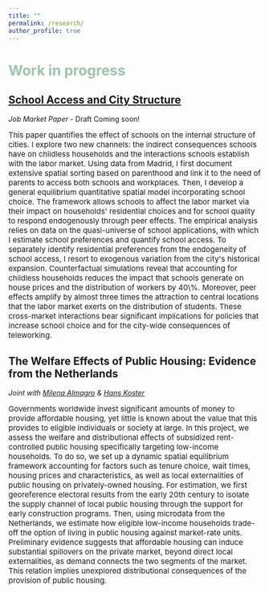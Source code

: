 ```yaml
---
title: ""
permalink: /research/
author_profile: true
---
```


# <span style="color:#9EC5AB"> Work in progress </span>

## <a href="https://giorgiopietrabissa.github.io/files/school_sorting.pdf" target="_blank">School Access and City Structure</a>
*Job Market Paper* - Draft Coming soon!

<span style="font-size:15px">
    This paper quantifies the effect of schools on the internal structure of cities. I explore two new channels: the indirect consequences schools have on childless households and the interactions schools establish with the labor market. Using data from Madrid, I first document extensive spatial sorting based on parenthood and link it to the need of parents to access both schools and workplaces. Then, I develop a general equilibrium quantitative spatial model incorporating school choice. The framework allows schools to affect the labor market via their impact on households' residential choices and for school quality to respond endogenously through peer effects. The empirical analysis relies on data on the quasi-universe of school applications, with which I estimate school preferences and quantify school access. To separately identify residential preferences from the endogeneity of school access, I resort to exogenous variation from the city's historical expansion. Counterfactual simulations reveal that accounting for childless households reduces the impact that schools generate on house prices and the distribution of workers by 40\%. Moreover, peer effects amplify by almost three times the attraction to central locations that the labor market exerts on the distribution of students. These cross-market interactions bear significant implications for policies that increase school choice and for the city-wide consequences of teleworking.
</span>

## The Welfare Effects of Public Housing: Evidence from the Netherlands
*Joint with <a href="https://www.milena-almagro.com/" target="_blank">Milena Almagro</a> & <a href="https://www.urbaneconomics.nl/" target="_blank">Hans Koster</a>*

<span style="font-size:15px">
Governments worldwide invest significant amounts of money to provide affordable housing, yet little is known about the value that this provides to eligible individuals or society at large. In this project, we assess the welfare and distributional effects of subsidized rent-controlled public housing specifically targeting low-income households. To do so, we set up a dynamic spatial equilibrium framework accounting for factors such as tenure choice, wait times, housing prices and characteristics, as well as local externalities of public housing on privately-owned housing. For estimation, we first georeference electoral results from the early 20th century to isolate the supply channel of local public housing through the support for early construction programs. Then, using microdata from the Netherlands, we estimate how eligible low-income households trade-off the option of living in public housing against market-rate units. Preliminary evidence suggests that affordable housing can induce substantial spillovers on the private market, beyond direct local externalities, as demand connects the two segments of the market. This relation implies unexplored distributional consequences of the provision of public housing.
</span>
